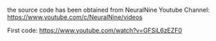the source code has been obtained from NeuralNine Youtube Channel:
https://www.youtube.com/c/NeuralNine/videos

First code:
https://www.youtube.com/watch?v=GFSiL6zEZF0
